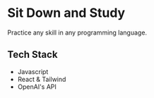 # Sit Down and Study

Practice any skill in any programming language.


## Tech Stack
* Javascript
* React & Tailwind
* OpenAI's API

